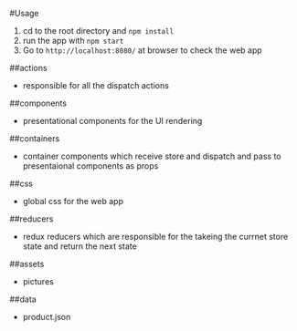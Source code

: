 #Usage

1. cd to the root directory and `npm install` 
2. run the app with `npm start`
3. Go to `http://localhost:8080/` at browser to check the web app



##actions
- responsible for all the dispatch actions


##components
- presentational components for the UI rendering

##containers
- container components which receive store and dispatch and pass to presentaional components as props


##css
- global css for the web app


##reducers
- redux reducers which are responsible for the takeing the currnet store state and return the next state

##assets
- pictures

##data
- product.json